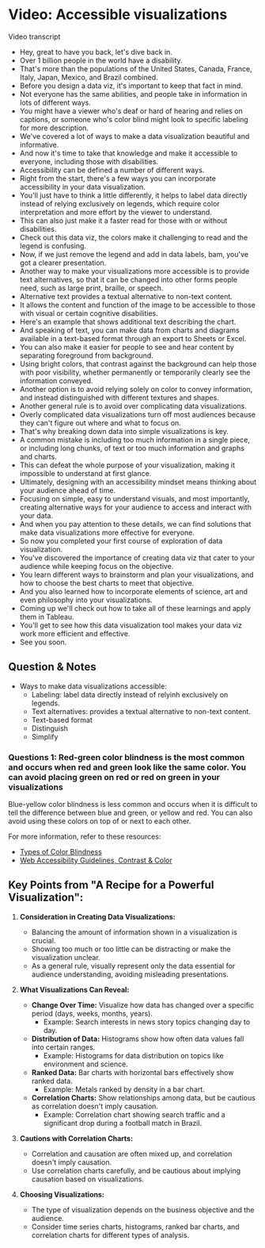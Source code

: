# Video: Accessible visualizations

Video transcript

- Hey, great to have you back, let's dive back in.
- Over 1 billion people in the world have a disability.
- That's more than the populations of the United States, Canada, France, Italy, Japan, Mexico, and Brazil combined.
- Before you design a data viz, it's important to keep that fact in mind.
- Not everyone has the same abilities, and people take in information in lots of different ways.
- You might have a viewer who's deaf or hard of hearing and relies on captions, or someone who's color blind might look to specific labeling for more description.
- We've covered a lot of ways to make a data visualization beautiful and informative.
- And now it's time to take that knowledge and make it accessible to everyone, including those with disabilities.
- Accessibility can be defined a number of different ways.
- Right from the start, there's a few ways you can incorporate accessibility in your data visualization.
- You'll just have to think a little differently, it helps to label data directly instead of relying exclusively on legends, which require color interpretation and more effort by the viewer to understand.
- This can also just make it a faster read for those with or without disabilities.
- Check out this data viz, the colors make it challenging to read and the legend is confusing.
- Now, if we just remove the legend and add in data labels, bam, you've got a clearer presentation.
- Another way to make your visualizations more accessible is to provide text alternatives, so that it can be changed into other forms people need, such as large print, braille, or speech.
- Alternative text provides a textual alternative to non-text content.
- It allows the content and function of the image to be accessible to those with visual or certain cognitive disabilities.
- Here's an example that shows additional text describing the chart.
- And speaking of text, you can make data from charts and diagrams available in a text-based format through an export to Sheets or Excel.
- You can also make it easier for people to see and hear content by separating foreground from background.
- Using bright colors, that contrast against the background can help those with poor visibility, whether permanently or temporarily clearly see the information conveyed.
- Another option is to avoid relying solely on color to convey information, and instead distinguished with different textures and shapes.
- Another general rule is to avoid over complicating data visualizations.
- Overly complicated data visualizations turn off most audiences because they can't figure out where and what to focus on.
- That's why breaking down data into simple visualizations is key.
- A common mistake is including too much information in a single piece, or including long chunks, of text or too much information and graphs and charts.
- This can defeat the whole purpose of your visualization, making it impossible to understand at first glance.
- Ultimately, designing with an accessibility mindset means thinking about your audience ahead of time.
- Focusing on simple, easy to understand visuals, and most importantly, creating alternative ways for your audience to access and interact with your data.
- And when you pay attention to these details, we can find solutions that make data visualizations more effective for everyone.
- So now you completed your first course of exploration of data visualization.
- You've discovered the importance of creating data viz that cater to your audience while keeping focus on the objective.
- You learn different ways to brainstorm and plan your visualizations, and how to choose the best charts to meet that objective.
- And you also learned how to incorporate elements of science, art and even philosophy into your visualizations.
- Coming up we'll check out how to take all of these learnings and apply them in Tableau.
- You'll get to see how this data visualization tool makes your data viz work more efficient and effective.
- See you soon.

## Question & Notes

- Ways to make data visualizations accessible:
  - Labeling: label data directly instead of relyinh exclusively on legends.
  - Text alternatives: provides a textual alternative to non-text content.
  - Text-based format
  - Distinguish
  - Simplify

### Questions 1: Red-green color blindness is the most common and occurs when red and green look like the same color. You can avoid placing green on red or red on green in your visualizations

Blue-yellow color blindness is less common and occurs when it is difficult to tell the difference between blue and green, or yellow and red. You can also avoid using these colors on top of or next to each other.

For more information, refer to these resources:

- [Types of Color Blindness](https://www.nei.nih.gov/learn-about-eye-health/eye-conditions-and-diseases/color-blindness)
- [Web Accessibility Guidelines, Contrast & Color](http://web-accessibility.carnegiemuseums.org/design/color/)

## **Key Points from "A Recipe for a Powerful Visualization":**

1. **Consideration in Creating Data Visualizations:**
   - Balancing the amount of information shown in a visualization is crucial.
   - Showing too much or too little can be distracting or make the visualization unclear.
   - As a general rule, visually represent only the data essential for audience understanding, avoiding misleading presentations.

2. **What Visualizations Can Reveal:**
   - **Change Over Time:** Visualize how data has changed over a specific period (days, weeks, months, years).
     - Example: Search interests in news story topics changing day to day.
   - **Distribution of Data:** Histograms show how often data values fall into certain ranges.
     - Example: Histograms for data distribution on topics like environment and science.
   - **Ranked Data:** Bar charts with horizontal bars effectively show ranked data.
     - Example: Metals ranked by density in a bar chart.
   - **Correlation Charts:** Show relationships among data, but be cautious as correlation doesn't imply causation.
     - Example: Correlation chart showing search traffic and a significant drop during a football match in Brazil.

3. **Cautions with Correlation Charts:**
   - Correlation and causation are often mixed up, and correlation doesn't imply causation.
   - Use correlation charts carefully, and be cautious about implying causation based on visualizations.

4. **Choosing Visualizations:**
   - The type of visualization depends on the business objective and the audience.
   - Consider time series charts, histograms, ranked bar charts, and correlation charts for different types of analysis.
